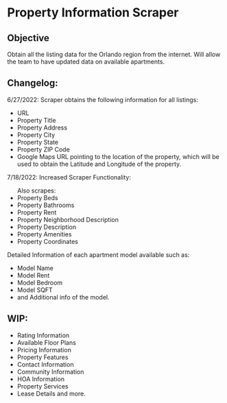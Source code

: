 <h1>Property Information Scraper</h1>

<h2>Objective</h2>
Obtain all the listing data for the Orlando region from the internet. Will allow the team to have updated data on available apartments.

<h2>Changelog:</h2>
6/27/2022:
Scraper obtains the following information for all listings:
<ul>
<li>URL</li>
<li>Property Title</li>
<li>Property Address</li>
<li>Property City</li>
<li>Property State</li>
<li>Property ZIP Code</li>
<li>Google Maps URL pointing to the location of the property, which will be used to obtain the Latitude and Longitude of the property.</li>
</ul>

7/18/2022:
Increased Scraper Functionality:
<ul>
Also scrapes:
<li>Property Beds</li>
<li>Property Bathrooms</li>
<li>Property Rent</li>
<li>Property Neighborhood Description</li>
<li>Property Description</li>
<li>Property Amenities</li>
<li>Property Coordinates</li>
</ul>

Detailed Information of each apartment model available such as:
<ul>
<li>Model Name</li>
<li>Model Rent</li>
<li>Model Bedroom</li>
<li>Model SQFT</li>
<li>and Additional info of the model.</li>
</ul>

<h2>WIP:</h2>
<ul>
<li>Rating Information</li>
<li>Available Floor Plans</li>
<li>Pricing Information</li>
<li>Property Features</li>
<li>Contact Information</li>
<li>Community Information</li>
<li>HOA Information</li>
<li>Property Services</li>
<li>Lease Details and more.</li>
</ul>
